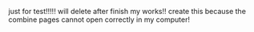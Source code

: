 just for test!!!!!
will delete after finish my works!!
create this because the combine pages cannot open correctly in my computer!
